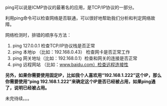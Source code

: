 ping可以说是ICMP协议的最著名的应用，是TCP/IP协议的一部分。

利用ping命令可以检查网络是否联通，可以很好地帮助我们分析和判定网络故障。

网络检测时，排错的顺序与方法：

1. ping 127.0.0.1 检查TCP/IP协议栈是否正常
2. ping 本地ip （比如：192.168.0.43） 检查网卡是否正常工作
3. ping 网关地址（比如：192.168.0.1）检查和网关的连接是否正常
4. ping 远程网站 （比如：www.baidu.com）检查远程连接性

**另外，如果你需要使用固定IP，比如我个人喜欢用“192.168.1.222”这个IP，那么你需要使用“ping 192.168.1.222”来确定这个IP是否已经被占用，如果ping通了，说明已经被占用。**

未完待续。。。

